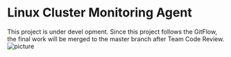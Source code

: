 # Linux Cluster Monitoring Agent
This project is under devel opment. Since this project follows the GitFlow, the final work will be merged to the master branch after Team Code Review.
![picture](https://github.com/jarviscanada/jarvis_data_eng_HongtingYin/tree/feature/architecture/linux_sql/assets/architecture.png)
